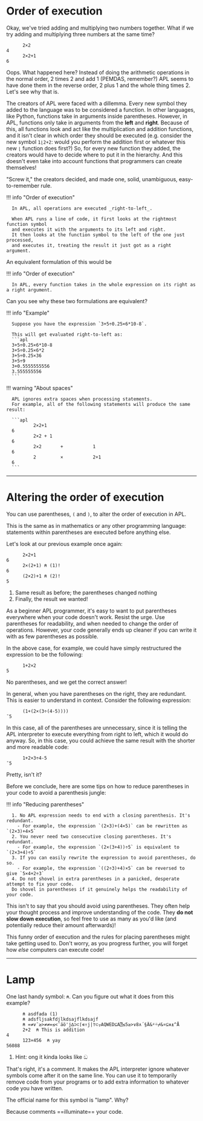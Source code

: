 # Order of execution

Okay, we've tried adding and multiplying two numbers together.
What if we try adding and multiplying three numbers at the same time?

```apl
      2×2
4
      2×2+1
6
```

Oops. What happened here?
Instead of doing the arithmetic operations in the normal order, 2 times 2 and add 1 (PEMDAS, remember?)
APL seems to have done them in the reverse order, 2 plus 1 and the whole thing times 2.
Let's see why that is.

The creators of APL were faced with a dillemma.
Every new symbol they added to the language was to be considered a function.
In other languages, like Python, functions take in arguments inside parentheses.
However, in APL, functions only take in arguments from the **left** and **right**.
Because of this, all functions look and act like the multiplication and addition functions, and it isn't clear in which order
they should be executed (e.g. consider the new symbol `1⌊2+2`: would you perform the addition first or whatever this new `⌊` function does first?)
So, for every new function they added, the creators would have to decide where to put it in the hierarchy.
And this doesn't even take into account functions that programmers can create themselves!

"Screw it," the creators decided, and made one, solid, unambiguous, easy-to-remember rule.

!!! info "Order of execution"

      In APL, all operations are executed _right-to-left_.

      When APL runs a line of code, it first looks at the rightmost function symbol
      and executes it with the arguments to its left and right.
      It then looks at the function symbol to the left of the one just processed,
      and executes it, treating the result it just got as a right argument.

An equivalent formulation of this would be

!!! info "Order of execution"

      In APL, every function takes in the whole expression on its right as a right argument.

Can you see why these two formulations are equivalent?

!!! info "Example"

      Suppose you have the expression `3+5÷0.25×6*10-8`.
      
      This will get evaluated right-to-left as:
      ```apl
      3+5÷0.25×6*10-8
      3+5÷0.25×6*2
      3+5÷0.25×36
      3+5÷9
      3+0.5555555556
      3.555555556
      ```

!!! warning "About spaces"

      APL ignores extra spaces when processing statements.
      For example, all of the following statements will produce the same result:

      ```apl
              2×2+1
      6
              2×2 + 1
      6
              2×2       +           1
      6
              2         ×           2+1
      6
      ```

---

# Altering the order of execution

You can use parentheses, `(` and `)`, to alter the order of execution in APL.

This is the same as in mathematics or any other programming language:
statements within parentheses are executed before anything else.

Let's look at our previous example once again:

```apl
      2×2+1
6
      2×(2+1) ⍝ (1)!
6
      (2×2)+1 ⍝ (2)!
5
```

1. Same result as before; the parentheses changed nothing
2. Finally, the result we wanted!

As a beginner APL programmer, it's easy to want to put parentheses everywhere when your code doesn't work.
Resist the urge. Use parentheses for readability, and when needed to change the order of operations.
However, your code generally ends up cleaner if you can write it with as few parentheses as possible.

In the above case, for example, we could have simply restructured the expression to be the following:

```apl
      1+2×2
5
```

No parentheses, and we get the correct answer!

In general, when you have parentheses on the right, they are redundant.
This is easier to understand in context. Consider the following expression:

```apl
      (1+(2×(3÷(4-5))))
¯5
```

In this case, all of the parentheses are unnecessary, since it is telling the APL interpreter
to execute everything from right to left, which it would do anyway.
So, in this case, you could achieve the same result with the shorter and more readable code:

```apl
      1+2×3÷4-5
¯5
```

Pretty, isn't it?

Before we conclude, here are some tips on how to reduce parentheses in your code to avoid a parenthesis jungle:

!!! info "Reducing parentheses"

      1. No APL expression needs to end with a closing parenthesis. It's redundant.
        - For example, the expression `(2×3)+(4×5)` can be rewritten as `(2×3)+4×5`
      2. You never need two consecutive closing parentheses. It's redundant.
        - For example, the expression `(2×(3+4))÷5` is equivalent to `(2×3+4)÷5`
      3. If you can easily rewrite the expression to avoid parentheses, do so.
        - For example, the expression `((2÷3)+4)×5` can be reversed to give `5×4+2÷3`
      4. Do not shovel in extra parentheses in a panicked, desperate attempt to fix your code.
      Do shovel in parentheses if it genuinely helps the readability of your code.


This isn't to say that you should avoid using parentheses.
They often help your thought process and improve understanding of the code.
They **do not slow down execution**, so feel free to use as many as you'd like (and potentially reduce their amount afterwards)!

This funny order of execution and the rules for placing parentheses might take getting used to.
Don't worry, as you progress further, you will forget how _else_ computers can execute code!

---

# Lamp

One last handy symbol: `⍝`.
Can you figure out what it does from this example?

```apl
      ⍝ asdfada (1)
      ⍝ adsfljsakfdjlkdsajflkdsajf
      ⍝ =≠∨¯≥>≠≠=≤<¯äö'j∆⊃⊂⌈∊↑j|⊤⊂⍪AQWED⊆A⍰≤5≥>∨8∧´§Ä&⍤⍨⌿&¤⊆≡⍎^Å
      2+2  ⍝ This is addition
4
      123×456  ⍝ yay
56088
```

1. Hint: ong it kinda looks like ඞ

That's right, it's a comment.
It makes the APL interpreter ignore whatever symbols come after it on the same line.
You can use it to temporarily remove code from your programs or to add extra information to whatever code you have written.

The official name for this symbol is "lamp". Why?

Because comments ==illuminate== your code.
